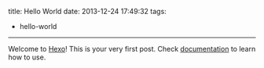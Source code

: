 title: Hello World
date: 2013-12-24 17:49:32
tags:
- hello-world
---

Welcome to [Hexo](http://zespia.tw/hexo)! This is your very first post. Check [documentation](http://zespia.tw/hexo/docs) to learn how to use.